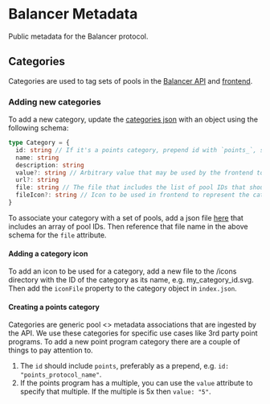 # Balancer Metadata

Public metadata for the Balancer protocol.

## Categories
Categories are used to tag sets of pools in the [Balancer API](https://github.com/balancer/backend) and [frontend](https://github.com/balancer/frontend-v3).

### Adding new categories
To add a new category, update the [categories json](https://github.com/balancer/metadata/blob/main/pools/categories/index.json) with an object using the following schema:
```ts
type Category = {
  id: string // If it's a points category, prepend id with `points_`, see existing categories for examples.
  name: string
  description: string
  value?: string // Arbitrary value that may be used by the frontend to provide more context, e.g. points multiples for points categories.
  url?: string
  file: string // The file that includes the list of pool IDs that should be associated with this category. Should be a relative path, see existing categories for examples.
  fileIcon?: string // Icon to be used in frontend to represent the category. Should be a relative path, see existing categories for examples.
}
```
To associate your category with a set of pools, add a json file [here](https://github.com/balancer/metadata/tree/main/pools/categories) that includes an array of pool IDs. Then reference that file name in the above schema for the `file` attribute.

#### Adding a category icon

To add an icon to be used for a category, add a new file to the /icons directory with
the ID of the category as its name, e.g. my_category_id.svg. Then add the
`iconFile` property to the category object in `index.json`.


#### Creating a points category
Categories are generic pool <> metadata associations that are ingested by the API. We use these categories for specific use cases like 3rd party point programs. To add a new point program category there are a couple of things to pay attention to.
1. The `id` should include `points`, preferably as a prepend, e.g. `id: "points_protocol_name"`.
2. If the points program has a multiple, you can use the `value` attribute to specify that multiple. If the multiple is 5x then `value: "5"`.
